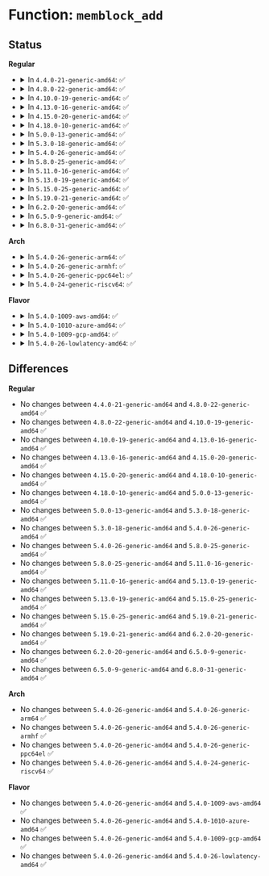 # Function: <code>memblock_add</code>

## Status
<b>Regular</b>
<ul>
<li>
<details>
<summary>In <code>4.4.0-21-generic-amd64</code>: ✅</summary>

```c
int memblock_add(phys_addr_t base, phys_addr_t size)
```

```json
{
  "name": "memblock_add",
  "collision_type": "Unique Global",
  "inline_type": "No",
  "funcs": [
    {
      "addr": 18446744071587358689,
      "name": "memblock_add",
      "external": true,
      "loc": "mm/memblock.c:628",
      "file": "mm/memblock.c",
      "inline": "seen, unknown",
      "caller_inline": [],
      "caller_func": [
        "arch/x86/kernel/e820.c:memblock_x86_fill"
      ]
    }
  ],
  "symbols": [
    {
      "addr": 18446744071587358689,
      "name": "memblock_add",
      "section": ".text",
      "bind": "STB_GLOBAL",
      "size": 79
    }
  ]
}
```
</details>
</li>
<li>
<details>
<summary>In <code>4.8.0-22-generic-amd64</code>: ✅</summary>

```c
int memblock_add(phys_addr_t base, phys_addr_t size)
```

```json
{
  "name": "memblock_add",
  "collision_type": "Unique Global",
  "inline_type": "No",
  "funcs": [
    {
      "addr": 18446744071587859590,
      "name": "memblock_add",
      "external": true,
      "loc": "mm/memblock.c:612",
      "file": "mm/memblock.c",
      "inline": "seen, unknown",
      "caller_inline": [],
      "caller_func": [
        "arch/x86/kernel/e820.c:memblock_x86_fill"
      ]
    }
  ],
  "symbols": [
    {
      "addr": 18446744071587859590,
      "name": "memblock_add",
      "section": ".text",
      "bind": "STB_GLOBAL",
      "size": 79
    }
  ]
}
```
</details>
</li>
<li>
<details>
<summary>In <code>4.10.0-19-generic-amd64</code>: ✅</summary>

```c
int memblock_add(phys_addr_t base, phys_addr_t size)
```

```json
{
  "name": "memblock_add",
  "collision_type": "Unique Global",
  "inline_type": "No",
  "funcs": [
    {
      "addr": 18446744071588074286,
      "name": "memblock_add",
      "external": true,
      "loc": "mm/memblock.c:612",
      "file": "mm/memblock.c",
      "inline": "seen, unknown",
      "caller_inline": [],
      "caller_func": [
        "arch/x86/kernel/e820.c:memblock_x86_fill"
      ]
    }
  ],
  "symbols": [
    {
      "addr": 18446744071588074286,
      "name": "memblock_add",
      "section": ".text",
      "bind": "STB_GLOBAL",
      "size": 79
    }
  ]
}
```
</details>
</li>
<li>
<details>
<summary>In <code>4.13.0-16-generic-amd64</code>: ✅</summary>

```c
int memblock_add(phys_addr_t base, phys_addr_t size)
```

```json
{
  "name": "memblock_add",
  "collision_type": "Unique Global",
  "inline_type": "No",
  "funcs": [
    {
      "addr": 18446744071588300507,
      "name": "memblock_add",
      "external": true,
      "loc": "mm/memblock.c:596",
      "file": "mm/memblock.c",
      "inline": "seen, unknown",
      "caller_inline": [],
      "caller_func": [
        "arch/x86/kernel/e820.c:e820__memblock_setup"
      ]
    }
  ],
  "symbols": [
    {
      "addr": 18446744071588300507,
      "name": "memblock_add",
      "section": ".text",
      "bind": "STB_GLOBAL",
      "size": 127
    }
  ]
}
```
</details>
</li>
<li>
<details>
<summary>In <code>4.15.0-20-generic-amd64</code>: ✅</summary>

```c
int memblock_add(phys_addr_t base, phys_addr_t size)
```

```json
{
  "name": "memblock_add",
  "collision_type": "Unique Global",
  "inline_type": "No",
  "funcs": [
    {
      "addr": 18446744071588865764,
      "name": "memblock_add",
      "external": true,
      "loc": "mm/memblock.c:596",
      "file": "mm/memblock.c",
      "inline": "seen, unknown",
      "caller_inline": [],
      "caller_func": [
        "arch/x86/kernel/e820.c:e820__memblock_setup"
      ]
    }
  ],
  "symbols": [
    {
      "addr": 18446744071588865764,
      "name": "memblock_add",
      "section": ".text",
      "bind": "STB_GLOBAL",
      "size": 127
    }
  ]
}
```
</details>
</li>
<li>
<details>
<summary>In <code>4.18.0-10-generic-amd64</code>: ✅</summary>

```c
int memblock_add(phys_addr_t base, phys_addr_t size)
```

```json
{
  "name": "memblock_add",
  "collision_type": "Unique Global",
  "inline_type": "No",
  "funcs": [
    {
      "addr": 18446744071589244775,
      "name": "memblock_add",
      "external": true,
      "loc": "mm/memblock.c:599",
      "file": "mm/memblock.c",
      "inline": "seen, unknown",
      "caller_inline": [],
      "caller_func": [
        "arch/x86/kernel/e820.c:e820__memblock_setup"
      ]
    }
  ],
  "symbols": [
    {
      "addr": 18446744071589244775,
      "name": "memblock_add",
      "section": ".text",
      "bind": "STB_GLOBAL",
      "size": 127
    }
  ]
}
```
</details>
</li>
<li>
<details>
<summary>In <code>5.0.0-13-generic-amd64</code>: ✅</summary>

```c
int memblock_add(phys_addr_t base, phys_addr_t size)
```

```json
{
  "name": "memblock_add",
  "collision_type": "Unique Global",
  "inline_type": "No",
  "funcs": [
    {
      "addr": 18446744071589487079,
      "name": "memblock_add",
      "external": true,
      "loc": "mm/memblock.c:700",
      "file": "mm/memblock.c",
      "inline": "seen, unknown",
      "caller_inline": [],
      "caller_func": [
        "arch/x86/kernel/e820.c:e820__memblock_setup"
      ]
    }
  ],
  "symbols": [
    {
      "addr": 18446744071589487079,
      "name": "memblock_add",
      "section": ".text",
      "bind": "STB_GLOBAL",
      "size": 127
    }
  ]
}
```
</details>
</li>
<li>
<details>
<summary>In <code>5.3.0-18-generic-amd64</code>: ✅</summary>

```c
int memblock_add(phys_addr_t base, phys_addr_t size)
```

```json
{
  "name": "memblock_add",
  "collision_type": "Unique Global",
  "inline_type": "No",
  "funcs": [
    {
      "addr": 18446744071589947804,
      "name": "memblock_add",
      "external": true,
      "loc": "mm/memblock.c:697",
      "file": "mm/memblock.c",
      "inline": "seen, unknown",
      "caller_inline": [],
      "caller_func": [
        "arch/x86/kernel/e820.c:e820__memblock_setup"
      ]
    }
  ],
  "symbols": [
    {
      "addr": 18446744071589947804,
      "name": "memblock_add",
      "section": ".text",
      "bind": "STB_GLOBAL",
      "size": 129
    }
  ]
}
```
</details>
</li>
<li>
<details>
<summary>In <code>5.4.0-26-generic-amd64</code>: ✅</summary>

```c
int memblock_add(phys_addr_t base, phys_addr_t size)
```

```json
{
  "name": "memblock_add",
  "collision_type": "Unique Global",
  "inline_type": "No",
  "funcs": [
    {
      "addr": 18446744071590175244,
      "name": "memblock_add",
      "external": true,
      "loc": "mm/memblock.c:697",
      "file": "mm/memblock.c",
      "inline": "seen, unknown",
      "caller_inline": [],
      "caller_func": [
        "arch/x86/kernel/e820.c:e820__memblock_setup"
      ]
    }
  ],
  "symbols": [
    {
      "addr": 18446744071590175244,
      "name": "memblock_add",
      "section": ".text",
      "bind": "STB_GLOBAL",
      "size": 129
    }
  ]
}
```
</details>
</li>
<li>
<details>
<summary>In <code>5.8.0-25-generic-amd64</code>: ✅</summary>

```c
int memblock_add(phys_addr_t base, phys_addr_t size)
```

```json
{
  "name": "memblock_add",
  "collision_type": "Unique Global",
  "inline_type": "No",
  "funcs": [
    {
      "addr": 18446744071591194633,
      "name": "memblock_add",
      "external": true,
      "loc": "mm/memblock.c:693",
      "file": "mm/memblock.c",
      "inline": "seen, unknown",
      "caller_inline": [],
      "caller_func": [
        "arch/x86/kernel/e820.c:e820__memblock_setup"
      ]
    }
  ],
  "symbols": [
    {
      "addr": 18446744071591194633,
      "name": "memblock_add",
      "section": ".text",
      "bind": "STB_GLOBAL",
      "size": 133
    }
  ]
}
```
</details>
</li>
<li>
<details>
<summary>In <code>5.11.0-16-generic-amd64</code>: ✅</summary>

```c
int memblock_add(phys_addr_t base, phys_addr_t size)
```

```json
{
  "name": "memblock_add",
  "collision_type": "Unique Global",
  "inline_type": "No",
  "funcs": [
    {
      "addr": 18446744071591689515,
      "name": "memblock_add",
      "external": true,
      "loc": "mm/memblock.c:680",
      "file": "mm/memblock.c",
      "inline": "seen, unknown",
      "caller_inline": [],
      "caller_func": [
        "arch/x86/kernel/e820.c:e820__memblock_setup"
      ]
    }
  ],
  "symbols": [
    {
      "addr": 18446744071591689515,
      "name": "memblock_add",
      "section": ".text",
      "bind": "STB_GLOBAL",
      "size": 133
    }
  ]
}
```
</details>
</li>
<li>
<details>
<summary>In <code>5.13.0-19-generic-amd64</code>: ✅</summary>

```c
int memblock_add(phys_addr_t base, phys_addr_t size)
```

```json
{
  "name": "memblock_add",
  "collision_type": "Unique Global",
  "inline_type": "No",
  "funcs": [
    {
      "addr": 18446744071591632365,
      "name": "memblock_add",
      "external": true,
      "loc": "mm/memblock.c:680",
      "file": "mm/memblock.c",
      "inline": "seen, unknown",
      "caller_inline": [],
      "caller_func": [
        "arch/x86/kernel/e820.c:e820__memblock_setup"
      ]
    }
  ],
  "symbols": [
    {
      "addr": 18446744071591632365,
      "name": "memblock_add",
      "section": ".text",
      "bind": "STB_GLOBAL",
      "size": 133
    }
  ]
}
```
</details>
</li>
<li>
<details>
<summary>In <code>5.15.0-25-generic-amd64</code>: ✅</summary>

```c
int memblock_add(phys_addr_t base, phys_addr_t size)
```

```json
{
  "name": "memblock_add",
  "collision_type": "Unique Global",
  "inline_type": "No",
  "funcs": [
    {
      "addr": 18446744071592806276,
      "name": "memblock_add",
      "external": true,
      "loc": "mm/memblock.c:693",
      "file": "mm/memblock.c",
      "inline": "seen, unknown",
      "caller_inline": [],
      "caller_func": [
        "arch/x86/kernel/e820.c:e820__memblock_setup"
      ]
    }
  ],
  "symbols": [
    {
      "addr": 18446744071592806276,
      "name": "memblock_add",
      "section": ".text",
      "bind": "STB_GLOBAL",
      "size": 133
    }
  ]
}
```
</details>
</li>
<li>
<details>
<summary>In <code>5.19.0-21-generic-amd64</code>: ✅</summary>

```c
int memblock_add(phys_addr_t base, phys_addr_t size)
```

```json
{
  "name": "memblock_add",
  "collision_type": "Unique Global",
  "inline_type": "No",
  "funcs": [
    {
      "addr": 18446744071594705987,
      "name": "memblock_add",
      "external": true,
      "loc": "mm/memblock.c:694",
      "file": "mm/memblock.c",
      "inline": "seen, unknown",
      "caller_inline": [],
      "caller_func": [
        "arch/x86/kernel/e820.c:e820__memblock_setup"
      ]
    }
  ],
  "symbols": [
    {
      "addr": 18446744071594705987,
      "name": "memblock_add",
      "section": ".text",
      "bind": "STB_GLOBAL",
      "size": 149
    }
  ]
}
```
</details>
</li>
<li>
<details>
<summary>In <code>6.2.0-20-generic-amd64</code>: ✅</summary>

```c
int memblock_add(phys_addr_t base, phys_addr_t size)
```

```json
{
  "name": "memblock_add",
  "collision_type": "Unique Global",
  "inline_type": "No",
  "funcs": [
    {
      "addr": 18446744071596448384,
      "name": "memblock_add",
      "external": true,
      "loc": "mm/memblock.c:709",
      "file": "mm/memblock.c",
      "inline": "seen, unknown",
      "caller_inline": [],
      "caller_func": [
        "arch/x86/kernel/e820.c:e820__memblock_setup"
      ]
    }
  ],
  "symbols": [
    {
      "addr": 18446744071596448384,
      "name": "memblock_add",
      "section": ".text",
      "bind": "STB_GLOBAL",
      "size": 154
    }
  ]
}
```
</details>
</li>
<li>
<details>
<summary>In <code>6.5.0-9-generic-amd64</code>: ✅</summary>

```c
int memblock_add(phys_addr_t base, phys_addr_t size)
```

```json
{
  "name": "memblock_add",
  "collision_type": "Unique Global",
  "inline_type": "No",
  "funcs": [
    {
      "addr": 18446744071596989696,
      "name": "memblock_add",
      "external": true,
      "loc": "mm/memblock.c:722",
      "file": "mm/memblock.c",
      "inline": "seen, unknown",
      "caller_inline": [],
      "caller_func": [
        "arch/x86/kernel/e820.c:e820__memblock_setup"
      ]
    }
  ],
  "symbols": [
    {
      "addr": 18446744071596989696,
      "name": "memblock_add",
      "section": ".text",
      "bind": "STB_GLOBAL",
      "size": 154
    }
  ]
}
```
</details>
</li>
<li>
<details>
<summary>In <code>6.8.0-31-generic-amd64</code>: ✅</summary>

```c
int memblock_add(phys_addr_t base, phys_addr_t size)
```

```json
{
  "name": "memblock_add",
  "collision_type": "Unique Global",
  "inline_type": "No",
  "funcs": [
    {
      "addr": 18446744071597918400,
      "name": "memblock_add",
      "external": true,
      "loc": "mm/memblock.c:728",
      "file": "mm/memblock.c",
      "inline": "seen, unknown",
      "caller_inline": [],
      "caller_func": [
        "arch/x86/kernel/e820.c:e820__memblock_setup",
        "drivers/firmware/efi/efi.c:efi_config_parse_tables"
      ]
    }
  ],
  "symbols": [
    {
      "addr": 18446744071597918400,
      "name": "memblock_add",
      "section": ".text",
      "bind": "STB_GLOBAL",
      "size": 154
    }
  ]
}
```
</details>
</li>
</ul>
<b>Arch</b>
<ul>
<li>
<details>
<summary>In <code>5.4.0-26-generic-arm64</code>: ✅</summary>

```c
int memblock_add(phys_addr_t base, phys_addr_t size)
```

```json
{
  "name": "memblock_add",
  "collision_type": "Unique Global",
  "inline_type": "No",
  "funcs": [
    {
      "addr": 18446603336492893808,
      "name": "memblock_add",
      "external": true,
      "loc": "mm/memblock.c:697",
      "file": "mm/memblock.c",
      "inline": "seen, unknown",
      "caller_inline": [],
      "caller_func": [
        "arch/arm64/mm/init.c:arm64_memblock_init",
        "arch/arm64/mm/init.c:arm64_memblock_init",
        "drivers/of/fdt.c:early_init_dt_add_memory_arch",
        "drivers/of/of_reserved_mem.c:fdt_init_reserved_mem"
      ]
    }
  ],
  "symbols": [
    {
      "addr": 18446603336492893808,
      "name": "memblock_add",
      "section": ".text",
      "bind": "STB_GLOBAL",
      "size": 180
    }
  ]
}
```
</details>
</li>
<li>
<details>
<summary>In <code>5.4.0-26-generic-armhf</code>: ✅</summary>

```c
int memblock_add(phys_addr_t base, phys_addr_t size)
```

```json
{
  "name": "memblock_add",
  "collision_type": "Unique Global",
  "inline_type": "No",
  "funcs": [
    {
      "addr": 3226690924,
      "name": "memblock_add",
      "external": true,
      "loc": "mm/memblock.c:697",
      "file": "mm/memblock.c",
      "inline": "seen, unknown",
      "caller_inline": [],
      "caller_func": [
        "arch/arm/kernel/setup.c:arm_add_memory",
        "drivers/of/fdt.c:early_init_dt_add_memory_arch",
        "drivers/of/of_reserved_mem.c:fdt_init_reserved_mem"
      ]
    }
  ],
  "symbols": [
    {
      "addr": 3226690924,
      "name": "memblock_add",
      "section": ".text",
      "bind": "STB_GLOBAL",
      "size": 188
    }
  ]
}
```
</details>
</li>
<li>
<details>
<summary>In <code>5.4.0-26-generic-ppc64el</code>: ✅</summary>

```c
int memblock_add(phys_addr_t base, phys_addr_t size)
```

```json
{
  "name": "memblock_add",
  "collision_type": "Unique Global",
  "inline_type": "No",
  "funcs": [
    {
      "addr": 13835058055286293504,
      "name": "memblock_add",
      "external": true,
      "loc": "mm/memblock.c:697",
      "file": "mm/memblock.c",
      "inline": "seen, unknown",
      "caller_inline": [],
      "caller_func": [
        "arch/powerpc/kernel/prom.c:early_init_dt_add_memory_arch",
        "arch/powerpc/kernel/prom.c:early_init_drmem_lmb",
        "arch/powerpc/platforms/pseries/hotplug-memory.c:pseries_memory_notifier",
        "arch/powerpc/platforms/pseries/hotplug-memory.c:pseries_memory_notifier",
        "drivers/of/fdt.c:early_init_dt_add_memory_arch",
        "drivers/of/of_reserved_mem.c:fdt_init_reserved_mem"
      ]
    }
  ],
  "symbols": [
    {
      "addr": 13835058055286293504,
      "name": "memblock_add",
      "section": ".text",
      "bind": "STB_GLOBAL",
      "size": 192
    }
  ]
}
```
</details>
</li>
<li>
<details>
<summary>In <code>5.4.0-24-generic-riscv64</code>: ✅</summary>

```c
int memblock_add(phys_addr_t base, phys_addr_t size)
```

```json
{
  "name": "memblock_add",
  "collision_type": "Unique Global",
  "inline_type": "No",
  "funcs": [
    {
      "addr": 18446743936270894194,
      "name": "memblock_add",
      "external": true,
      "loc": "mm/memblock.c:697",
      "file": "mm/memblock.c",
      "inline": "seen, unknown",
      "caller_inline": [],
      "caller_func": [
        "drivers/of/fdt.c:early_init_dt_add_memory_arch",
        "drivers/of/of_reserved_mem.c:fdt_init_reserved_mem"
      ]
    }
  ],
  "symbols": [
    {
      "addr": 18446743936270894194,
      "name": "memblock_add",
      "section": ".init.text",
      "bind": "STB_GLOBAL",
      "size": 98
    }
  ]
}
```
</details>
</li>
</ul>
<b>Flavor</b>
<ul>
<li>
<details>
<summary>In <code>5.4.0-1009-aws-amd64</code>: ✅</summary>

```c
int memblock_add(phys_addr_t base, phys_addr_t size)
```

```json
{
  "name": "memblock_add",
  "collision_type": "Unique Global",
  "inline_type": "No",
  "funcs": [
    {
      "addr": 18446744071589777532,
      "name": "memblock_add",
      "external": true,
      "loc": "mm/memblock.c:697",
      "file": "mm/memblock.c",
      "inline": "seen, unknown",
      "caller_inline": [],
      "caller_func": [
        "arch/x86/kernel/e820.c:e820__memblock_setup"
      ]
    }
  ],
  "symbols": [
    {
      "addr": 18446744071589777532,
      "name": "memblock_add",
      "section": ".text",
      "bind": "STB_GLOBAL",
      "size": 129
    }
  ]
}
```
</details>
</li>
<li>
<details>
<summary>In <code>5.4.0-1010-azure-amd64</code>: ✅</summary>

```c
int memblock_add(phys_addr_t base, phys_addr_t size)
```

```json
{
  "name": "memblock_add",
  "collision_type": "Unique Global",
  "inline_type": "No",
  "funcs": [
    {
      "addr": 18446744071589500355,
      "name": "memblock_add",
      "external": true,
      "loc": "mm/memblock.c:697",
      "file": "mm/memblock.c",
      "inline": "seen, unknown",
      "caller_inline": [],
      "caller_func": [
        "arch/x86/kernel/e820.c:e820__memblock_setup"
      ]
    }
  ],
  "symbols": [
    {
      "addr": 18446744071589500355,
      "name": "memblock_add",
      "section": ".text",
      "bind": "STB_GLOBAL",
      "size": 129
    }
  ]
}
```
</details>
</li>
<li>
<details>
<summary>In <code>5.4.0-1009-gcp-amd64</code>: ✅</summary>

```c
int memblock_add(phys_addr_t base, phys_addr_t size)
```

```json
{
  "name": "memblock_add",
  "collision_type": "Unique Global",
  "inline_type": "No",
  "funcs": [
    {
      "addr": 18446744071590220940,
      "name": "memblock_add",
      "external": true,
      "loc": "mm/memblock.c:697",
      "file": "mm/memblock.c",
      "inline": "seen, unknown",
      "caller_inline": [],
      "caller_func": [
        "arch/x86/kernel/e820.c:e820__memblock_setup"
      ]
    }
  ],
  "symbols": [
    {
      "addr": 18446744071590220940,
      "name": "memblock_add",
      "section": ".text",
      "bind": "STB_GLOBAL",
      "size": 129
    }
  ]
}
```
</details>
</li>
<li>
<details>
<summary>In <code>5.4.0-26-lowlatency-amd64</code>: ✅</summary>

```c
int memblock_add(phys_addr_t base, phys_addr_t size)
```

```json
{
  "name": "memblock_add",
  "collision_type": "Unique Global",
  "inline_type": "No",
  "funcs": [
    {
      "addr": 18446744071590271298,
      "name": "memblock_add",
      "external": true,
      "loc": "mm/memblock.c:697",
      "file": "mm/memblock.c",
      "inline": "seen, unknown",
      "caller_inline": [],
      "caller_func": [
        "arch/x86/kernel/e820.c:e820__memblock_setup"
      ]
    }
  ],
  "symbols": [
    {
      "addr": 18446744071590271298,
      "name": "memblock_add",
      "section": ".text",
      "bind": "STB_GLOBAL",
      "size": 129
    }
  ]
}
```
</details>
</li>
</ul>

## Differences
<b>Regular</b>
<ul>
<li>
No changes between <code>4.4.0-21-generic-amd64</code> and <code>4.8.0-22-generic-amd64</code> ✅
</li>
<li>
No changes between <code>4.8.0-22-generic-amd64</code> and <code>4.10.0-19-generic-amd64</code> ✅
</li>
<li>
No changes between <code>4.10.0-19-generic-amd64</code> and <code>4.13.0-16-generic-amd64</code> ✅
</li>
<li>
No changes between <code>4.13.0-16-generic-amd64</code> and <code>4.15.0-20-generic-amd64</code> ✅
</li>
<li>
No changes between <code>4.15.0-20-generic-amd64</code> and <code>4.18.0-10-generic-amd64</code> ✅
</li>
<li>
No changes between <code>4.18.0-10-generic-amd64</code> and <code>5.0.0-13-generic-amd64</code> ✅
</li>
<li>
No changes between <code>5.0.0-13-generic-amd64</code> and <code>5.3.0-18-generic-amd64</code> ✅
</li>
<li>
No changes between <code>5.3.0-18-generic-amd64</code> and <code>5.4.0-26-generic-amd64</code> ✅
</li>
<li>
No changes between <code>5.4.0-26-generic-amd64</code> and <code>5.8.0-25-generic-amd64</code> ✅
</li>
<li>
No changes between <code>5.8.0-25-generic-amd64</code> and <code>5.11.0-16-generic-amd64</code> ✅
</li>
<li>
No changes between <code>5.11.0-16-generic-amd64</code> and <code>5.13.0-19-generic-amd64</code> ✅
</li>
<li>
No changes between <code>5.13.0-19-generic-amd64</code> and <code>5.15.0-25-generic-amd64</code> ✅
</li>
<li>
No changes between <code>5.15.0-25-generic-amd64</code> and <code>5.19.0-21-generic-amd64</code> ✅
</li>
<li>
No changes between <code>5.19.0-21-generic-amd64</code> and <code>6.2.0-20-generic-amd64</code> ✅
</li>
<li>
No changes between <code>6.2.0-20-generic-amd64</code> and <code>6.5.0-9-generic-amd64</code> ✅
</li>
<li>
No changes between <code>6.5.0-9-generic-amd64</code> and <code>6.8.0-31-generic-amd64</code> ✅
</li>
</ul>
<b>Arch</b>
<ul>
<li>
No changes between <code>5.4.0-26-generic-amd64</code> and <code>5.4.0-26-generic-arm64</code> ✅
</li>
<li>
No changes between <code>5.4.0-26-generic-amd64</code> and <code>5.4.0-26-generic-armhf</code> ✅
</li>
<li>
No changes between <code>5.4.0-26-generic-amd64</code> and <code>5.4.0-26-generic-ppc64el</code> ✅
</li>
<li>
No changes between <code>5.4.0-26-generic-amd64</code> and <code>5.4.0-24-generic-riscv64</code> ✅
</li>
</ul>
<b>Flavor</b>
<ul>
<li>
No changes between <code>5.4.0-26-generic-amd64</code> and <code>5.4.0-1009-aws-amd64</code> ✅
</li>
<li>
No changes between <code>5.4.0-26-generic-amd64</code> and <code>5.4.0-1010-azure-amd64</code> ✅
</li>
<li>
No changes between <code>5.4.0-26-generic-amd64</code> and <code>5.4.0-1009-gcp-amd64</code> ✅
</li>
<li>
No changes between <code>5.4.0-26-generic-amd64</code> and <code>5.4.0-26-lowlatency-amd64</code> ✅
</li>
</ul>
